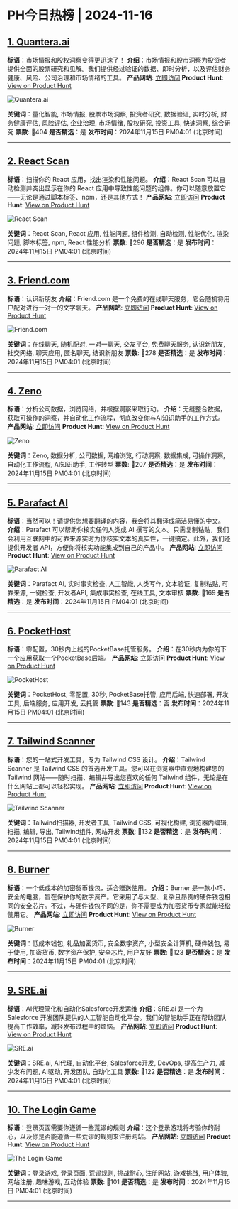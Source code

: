 # PH今日热榜 | 2024-11-16

## [1. Quantera.ai](https://www.producthunt.com/posts/quantera-ai?utm_campaign=producthunt-api&utm_medium=api-v2&utm_source=Application%3A+weekly+%28ID%3A+148189%29)
**标语**：市场情报和股权洞察变得更迅速了！
**介绍**：市场情报和股市洞察为投资者提供全面的股票研究和见解。我们提供经过验证的数据、即时分析，以及评估财务健康、风险、公司治理和市场情绪的工具。
**产品网站**: [立即访问](https://www.producthunt.com/r/4OIJFJ25OJGYRO?utm_campaign=producthunt-api&utm_medium=api-v2&utm_source=Application%3A+weekly+%28ID%3A+148189%29)
**Product Hunt**: [View on Product Hunt](https://www.producthunt.com/posts/quantera-ai?utm_campaign=producthunt-api&utm_medium=api-v2&utm_source=Application%3A+weekly+%28ID%3A+148189%29)

![Quantera.ai](https://ph-files.imgix.net/63a44151-f06c-4252-8259-6276896a8442.png?auto=format&fit=crop&frame=1&h=512&w=1024)

**关键词**：量化智能, 市场情报, 股票市场洞察, 投资者研究, 数据验证, 实时分析, 财务健康评估, 风险评估, 企业治理, 市场情绪, 股权研究, 投资工具, 快速洞察, 综合研究
**票数**: 🔺404
**是否精选**：是
**发布时间**：2024年11月15日 PM04:01 (北京时间)

---

## [2. React Scan](https://www.producthunt.com/posts/react-scan?utm_campaign=producthunt-api&utm_medium=api-v2&utm_source=Application%3A+weekly+%28ID%3A+148189%29)
**标语**：扫描你的 React 应用，找出渲染和性能问题。
**介绍**：React Scan 可以自动检测并突出显示在你的 React 应用中导致性能问题的组件。你可以随意放置它——无论是通过脚本标签、npm，还是其他方式！
**产品网站**: [立即访问](https://www.producthunt.com/r/AKI2ZQISKUIBFP?utm_campaign=producthunt-api&utm_medium=api-v2&utm_source=Application%3A+weekly+%28ID%3A+148189%29)
**Product Hunt**: [View on Product Hunt](https://www.producthunt.com/posts/react-scan?utm_campaign=producthunt-api&utm_medium=api-v2&utm_source=Application%3A+weekly+%28ID%3A+148189%29)

![React Scan](https://ph-files.imgix.net/9ecc236a-4b42-4b20-b123-6125306e2fc7.png?auto=format&fit=crop&frame=1&h=512&w=1024)

**关键词**：React Scan, React 应用, 性能问题, 组件检测, 自动检测, 性能优化, 渲染问题, 脚本标签, npm, React 性能分析
**票数**: 🔺296
**是否精选**：是
**发布时间**：2024年11月15日 PM04:01 (北京时间)

---

## [3. Friend.com](https://www.producthunt.com/posts/friend-com?utm_campaign=producthunt-api&utm_medium=api-v2&utm_source=Application%3A+weekly+%28ID%3A+148189%29)
**标语**：认识新朋友
**介绍**：Friend.com 是一个免费的在线聊天服务，它会随机将用户配对进行一对一的文字聊天。
**产品网站**: [立即访问](https://www.producthunt.com/r/LQN5MTKCVQK5G6?utm_campaign=producthunt-api&utm_medium=api-v2&utm_source=Application%3A+weekly+%28ID%3A+148189%29)
**Product Hunt**: [View on Product Hunt](https://www.producthunt.com/posts/friend-com?utm_campaign=producthunt-api&utm_medium=api-v2&utm_source=Application%3A+weekly+%28ID%3A+148189%29)

![Friend.com](https://ph-files.imgix.net/67e836b3-aae7-4536-9cca-48b7755cfbfc.png?auto=format&fit=crop&frame=1&h=512&w=1024)

**关键词**：在线聊天, 随机配对, 一对一聊天, 交友平台, 免费聊天服务, 认识新朋友, 社交网络, 聊天应用, 匿名聊天, 结识新朋友
**票数**: 🔺278
**是否精选**：是
**发布时间**：2024年11月15日 PM04:01 (北京时间)

---

## [4. Zeno](https://www.producthunt.com/posts/zeno?utm_campaign=producthunt-api&utm_medium=api-v2&utm_source=Application%3A+weekly+%28ID%3A+148189%29)
**标语**：分析公司数据，浏览网络，并根据洞察采取行动。
**介绍**：无缝整合数据，获取可操作的洞察，并自动化工作流程，彻底改变你与AI知识助手的工作方式。
**产品网站**: [立即访问](https://www.producthunt.com/r/IT66W7PBF6DJVI?utm_campaign=producthunt-api&utm_medium=api-v2&utm_source=Application%3A+weekly+%28ID%3A+148189%29)
**Product Hunt**: [View on Product Hunt](https://www.producthunt.com/posts/zeno?utm_campaign=producthunt-api&utm_medium=api-v2&utm_source=Application%3A+weekly+%28ID%3A+148189%29)

![Zeno](https://ph-files.imgix.net/d9875d37-1941-42e6-987b-f214b4aee32a.png?auto=format&fit=crop&frame=1&h=512&w=1024)

**关键词**：Zeno, 数据分析, 公司数据, 网络浏览, 行动洞察, 数据集成, 可操作洞察, 自动化工作流程, AI知识助手, 工作转型
**票数**: 🔺207
**是否精选**：是
**发布时间**：2024年11月15日 PM04:01 (北京时间)

---

## [5. Parafact AI](https://www.producthunt.com/posts/parafact-ai?utm_campaign=producthunt-api&utm_medium=api-v2&utm_source=Application%3A+weekly+%28ID%3A+148189%29)
**标语**：当然可以！请提供您想要翻译的内容，我会将其翻译成简洁易懂的中文。
**介绍**：Parafact 可以帮助你核实任何人类或 AI 撰写的文本。只需复制粘贴，我们会利用互联网中的可靠来源实时为你核实文本的真实性，一键搞定。此外，我们还提供开发者 API，方便你将核实功能集成到自己的产品中。
**产品网站**: [立即访问](https://www.producthunt.com/r/6V4PLP2HRNMJCZ?utm_campaign=producthunt-api&utm_medium=api-v2&utm_source=Application%3A+weekly+%28ID%3A+148189%29)
**Product Hunt**: [View on Product Hunt](https://www.producthunt.com/posts/parafact-ai?utm_campaign=producthunt-api&utm_medium=api-v2&utm_source=Application%3A+weekly+%28ID%3A+148189%29)

![Parafact AI](https://ph-files.imgix.net/0769ea8f-ff24-469a-88b1-53236eaf4c6a.png?auto=format&fit=crop&frame=1&h=512&w=1024)

**关键词**：Parafact AI, 实时事实检查, 人工智能, 人类写作, 文本验证, 复制粘贴, 可靠来源, 一键检查, 开发者API, 集成事实检查, 在线工具, 文本审核
**票数**: 🔺169
**是否精选**：是
**发布时间**：2024年11月15日 PM04:01 (北京时间)

---

## [6. PocketHost](https://www.producthunt.com/posts/pockethost?utm_campaign=producthunt-api&utm_medium=api-v2&utm_source=Application%3A+weekly+%28ID%3A+148189%29)
**标语**：零配置，30秒内上线的PocketBase托管服务。
**介绍**：在30秒内为你的下一个应用获取一个PocketBase后端。
**产品网站**: [立即访问](https://www.producthunt.com/r/UAM526BS3CBWIZ?utm_campaign=producthunt-api&utm_medium=api-v2&utm_source=Application%3A+weekly+%28ID%3A+148189%29)
**Product Hunt**: [View on Product Hunt](https://www.producthunt.com/posts/pockethost?utm_campaign=producthunt-api&utm_medium=api-v2&utm_source=Application%3A+weekly+%28ID%3A+148189%29)

![PocketHost](https://ph-files.imgix.net/f9878902-a6d1-425c-ae72-8580110094fa.avif?auto=format&fit=crop&frame=1&h=512&w=1024)

**关键词**：PocketHost, 零配置, 30秒, PocketBase托管, 应用后端, 快速部署, 开发工具, 后端服务, 应用开发, 云托管
**票数**: 🔺143
**是否精选**：否
**发布时间**：2024年11月15日 PM04:01 (北京时间)

---

## [7. Tailwind Scanner](https://www.producthunt.com/posts/tailwind-scanner?utm_campaign=producthunt-api&utm_medium=api-v2&utm_source=Application%3A+weekly+%28ID%3A+148189%29)
**标语**：您的一站式开发工具，专为 Tailwind CSS 设计。
**介绍**：Tailwind Scanner 是 Tailwind CSS 的首选开发工具。您可以在浏览器中直观地构建您的 Tailwind 网站——随时扫描、编辑并导出您喜欢的任何 Tailwind 组件，无论是在什么网站上都可以轻松实现。
**产品网站**: [立即访问](https://www.producthunt.com/r/WP7LNH3XJOGGWE?utm_campaign=producthunt-api&utm_medium=api-v2&utm_source=Application%3A+weekly+%28ID%3A+148189%29)
**Product Hunt**: [View on Product Hunt](https://www.producthunt.com/posts/tailwind-scanner?utm_campaign=producthunt-api&utm_medium=api-v2&utm_source=Application%3A+weekly+%28ID%3A+148189%29)

![Tailwind Scanner](https://ph-files.imgix.net/fac5ae4a-efcd-4a69-ae48-faebe7051537.png?auto=format&fit=crop&frame=1&h=512&w=1024)

**关键词**：Tailwind扫描器, 开发者工具, Tailwind CSS, 可视化构建, 浏览器内编辑, 扫描, 编辑, 导出, Tailwind组件, 网站开发
**票数**: 🔺132
**是否精选**：是
**发布时间**：2024年11月15日 PM04:01 (北京时间)

---

## [8. Burner](https://www.producthunt.com/posts/burner-2?utm_campaign=producthunt-api&utm_medium=api-v2&utm_source=Application%3A+weekly+%28ID%3A+148189%29)
**标语**：一个低成本的加密货币钱包，适合赠送使用。
**介绍**：Burner 是一款小巧、安全的电脑，旨在保护你的数字资产。它采用了与大型、复杂且昂贵的硬件钱包相同的安全芯片。不过，与硬件钱包不同的是，你不需要成为加密货币专家就能轻松使用它。
**产品网站**: [立即访问](https://www.producthunt.com/r/2B37SXIWKL5QJ6?utm_campaign=producthunt-api&utm_medium=api-v2&utm_source=Application%3A+weekly+%28ID%3A+148189%29)
**Product Hunt**: [View on Product Hunt](https://www.producthunt.com/posts/burner-2?utm_campaign=producthunt-api&utm_medium=api-v2&utm_source=Application%3A+weekly+%28ID%3A+148189%29)

![Burner](https://ph-files.imgix.net/44b41d50-d2d4-49e8-802e-b63cf97225bd.jpeg?auto=format&fit=crop&frame=1&h=512&w=1024)

**关键词**：低成本钱包, 礼品加密货币, 安全数字资产, 小型安全计算机, 硬件钱包, 易于使用, 加密货币, 数字资产保护, 安全芯片, 用户友好
**票数**: 🔺123
**是否精选**：是
**发布时间**：2024年11月15日 PM04:01 (北京时间)

---

## [9. SRE.ai](https://www.producthunt.com/posts/sre-ai?utm_campaign=producthunt-api&utm_medium=api-v2&utm_source=Application%3A+weekly+%28ID%3A+148189%29)
**标语**：AI代理简化和自动化Salesforce开发运维
**介绍**：SRE.ai 是一个为 Salesforce 开发团队提供的人工智能自动化平台。我们的智能助手正在帮助团队提高工作效率，减轻发布过程中的烦恼。
**产品网站**: [立即访问](https://www.producthunt.com/r/I6QEE6DIFEE5ZN?utm_campaign=producthunt-api&utm_medium=api-v2&utm_source=Application%3A+weekly+%28ID%3A+148189%29)
**Product Hunt**: [View on Product Hunt](https://www.producthunt.com/posts/sre-ai?utm_campaign=producthunt-api&utm_medium=api-v2&utm_source=Application%3A+weekly+%28ID%3A+148189%29)

![SRE.ai](https://ph-files.imgix.net/ab077c14-7f20-4371-82d7-14842a925640.png?auto=format&fit=crop&frame=1&h=512&w=1024)

**关键词**：SRE.ai, AI代理, 自动化平台, Salesforce开发, DevOps, 提高生产力, 减少发布问题, AI驱动, 开发团队, 自动化工具
**票数**: 🔺122
**是否精选**：是
**发布时间**：2024年11月15日 PM04:01 (北京时间)

---

## [10. The Login Game](https://www.producthunt.com/posts/the-login-game?utm_campaign=producthunt-api&utm_medium=api-v2&utm_source=Application%3A+weekly+%28ID%3A+148189%29)
**标语**：登录页面需要你遵循一些荒谬的规则
**介绍**：这个登录游戏将考验你的耐心，以及你是否能遵循一些荒谬的规则来注册网站。
**产品网站**: [立即访问](https://www.producthunt.com/r/GW4CBGCT4BSDRA?utm_campaign=producthunt-api&utm_medium=api-v2&utm_source=Application%3A+weekly+%28ID%3A+148189%29)
**Product Hunt**: [View on Product Hunt](https://www.producthunt.com/posts/the-login-game?utm_campaign=producthunt-api&utm_medium=api-v2&utm_source=Application%3A+weekly+%28ID%3A+148189%29)

![The Login Game](https://ph-files.imgix.net/9468a5c0-4d18-48a5-a027-acc1b22bf044.jpeg?auto=format&fit=crop&frame=1&h=512&w=1024)

**关键词**：登录游戏, 登录页面, 荒谬规则, 挑战耐心, 注册网站, 游戏挑战, 用户体验, 网站注册, 趣味游戏, 互动体验
**票数**: 🔺101
**是否精选**：是
**发布时间**：2024年11月15日 PM04:01 (北京时间)

---

